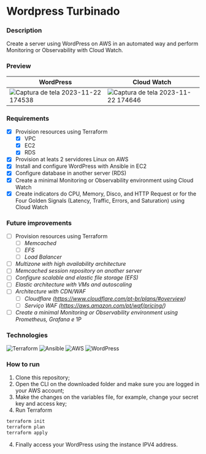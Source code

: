 # Wordpress Turbinado
### Description
Create a server using WordPress on AWS in an automated way and perform Monitoring or Observability with Cloud Watch.
### Preview
| WordPress      | Cloud Watch       |
| -------------- | -------------- |
| ![Captura de tela 2023-11-22 174538](https://github.com/issitarual/elven-works/assets/81389078/31dd2904-05b8-4101-82dc-59dd089317d0)     | ![Captura de tela 2023-11-22 174646](https://github.com/issitarual/elven-works/assets/81389078/e9015349-e5f2-4768-9e5a-bdd0788a7731)    |

### Requirements
- [x]  Provision resources using Terraform
    - [x]  VPC
    - [x]  EC2
    - [x]  RDS
- [x]  Provision at leats 2 servidores Linux on AWS
- [x]  Install and configure WordPress with Ansible in EC2
- [x]  Configure database in another server (RDS)
- [x]  Create a minimal Monitoring or Observability environment using Cloud Watch
- [x]  Create indicators do CPU, Memory, Disco, and HTTP Request or for the Four Golden Signals (Latency, Traffic, Errors, and Saturation) using Cloud Watch

### Future improvements
- [ ]  Provision resources using Terraform
    - [ ]  *Memcached*
    - [ ]  *EFS*
    - [ ]  *Load Balancer*
- [ ]  *Multizone with high availability architecture*
- [ ]  *Memcached session repository on another server*
- [ ]  *Configure scalable and elastic file storage (EFS)*
- [ ]  *Elastic architecture with VMs and autoscaling*
- [ ]  *Architecture with CDN/WAF*
    - [ ]  *Cloudflare (https://www.cloudflare.com/pt-br/plans/#overview)*
    - [ ]  *Serviço WAF (https://aws.amazon.com/pt/waf/pricing/)*
- [ ]  *Create a minimal Monitoring or Observability environment using Prometheus, Grafana e* 1P
### Technologies
  ![Terraform](https://img.shields.io/badge/terraform-%235835CC.svg?style=for-the-badge&logo=terraform&logoColor=white)
  ![Ansible](https://img.shields.io/badge/ansible-%231A1918.svg?style=for-the-badge&logo=ansible&logoColor=white)
  ![AWS](https://img.shields.io/badge/AWS-%23FF9900.svg?style=for-the-badge&logo=amazon-aws&logoColor=white)
  ![WordPress](https://img.shields.io/badge/WordPress-%23117AC9.svg?style=for-the-badge&logo=WordPress&logoColor=white)
### How to run

1. Clone this repository;
2. Open the CLI on the downloaded folder and make sure you are logged in your AWS account;
3. Make the changes on the variables file, for example, change your secret key and access key;
4. Run Terraform
```bash
terraform init
terraform plan
terraform apply
```
4. Finally access your WordPress using the instance IPV4 address.
